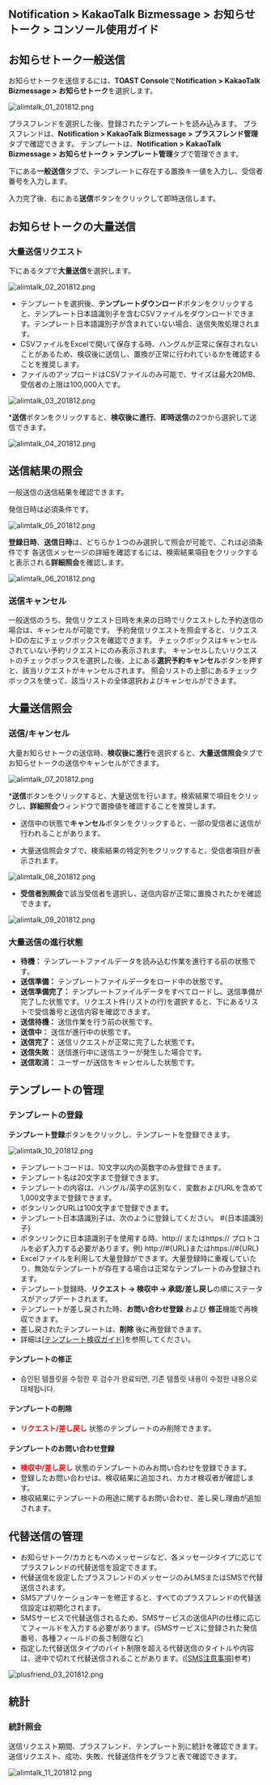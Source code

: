 ## Notification > KakaoTalk Bizmessage > お知らせトーク > コンソール使用ガイド

## お知らせトーク一般送信

お知らせトークを送信するには、**TOAST Console**で**Notification > KakaoTalk Bizmessage > お知らせトーク**を選択します。

![alimtalk_01_201812.png](https://static.toastoven.net/prod_alimtalk/alimtalk_01_201812.png)

プラスフレンドを選択した後、登録されたテンプレートを読み込みます。
プラスフレンドは、**Notification > KakaoTalk Bizmessage > プラスフレンド管理**タブで確認できます。
テンプレートは、**Notification > KakaoTalk Bizmessage > お知らせトーク > テンプレート管理**タブで管理できます。

下にある**一般送信**タブで、テンプレートに存在する置換キー値を入力し、受信者番号を入力します。

入力完了後、右にある**送信**ボタンをクリックして即時送信します。

## お知らせトークの大量送信

### 大量送信リクエスト

下にあるタブで**大量送信**を選択します。

![alimtalk_02_201812.png](https://static.toastoven.net/prod_alimtalk/alimtalk_02_201812.png)

* テンプレートを選択後、**テンプレートダウンロード**ボタンをクリックすると、テンプレート日本語識別子を含むCSVファイルをダウンロードできます。テンプレート日本語識別子が含まれていない場合、送信失敗処理されます。
* CSVファイルをExcelで開いて保存する時、ハングルが正常に保存されないことがあるため、検収後に送信し、置換が正常に行われているかを確認することを推奨します。
* ファイルのアップロードはCSVファイルのみ可能で、サイズは最大20MB、受信者の上限は100,000人です。

![alimtalk_03_201812.png](https://static.toastoven.net/prod_alimtalk/alimtalk_03_201812.png)

***送信**ボタンをクリックすると、**検収後に進行**、**即時送信**の2つから選択して送信できます。

![alimtalk_04_201812.png](https://static.toastoven.net/prod_alimtalk/alimtalk_04_201812.png)

## 送信結果の照会

一般送信の送信結果を確認できます。

発信日時は必須条件です。

![alimtalk_05_201812.png](https://static.toastoven.net/prod_alimtalk/alimtalk_05_201812.png)

**登録日時**、**送信日時**は、どちらか１つのみ選択して照会が可能で、これは必須条件です
各送信メッセージの詳細を確認するには、検索結果項目をクリックすると表示される**詳細照会**を確認します。

![alimtalk_06_201812.png](https://static.toastoven.net/prod_alimtalk/alimtalk_06_201812.png)

### 送信キャンセル

一般送信のうち、発信リクエスト日時を未来の日時でリクエストした予約送信の場合は、キャンセルが可能です。
予約発信リクエストを照会すると、リクエストIDの左にチェックボックスを確認できます。
チェックボックスはキャンセルされていない予約リクエストにのみ表示されます。
キャンセルしたいリクエストのチェックボックスを選択した後、上にある**選択予約キャンセル**ボタンを押すと、該当リクエストがキャンセルされます。
照会リストの上部にあるチェックボックスを使って、該当リストの全体選択およびキャンセルができます。

## 大量送信照会

### 送信/キャンセル

大量お知らせトークの送信時、**検収後に進行**を選択すると、**大量送信照会**タブでお知らせトークの送信やキャンセルができます。

![alimtalk_07_201812.png](https://static.toastoven.net/prod_alimtalk/alimtalk_07_201812.png)

***送信**ボタンをクリックすると、大量送信を行います。検索結果で項目をクリックし、**詳細照会**ウィンドウで置換値を確認することを推奨します。
* 送信中の状態で**キャンセル**ボタンをクリックすると、一部の受信者に送信が行われることがあります。

* 大量送信照会タブで、検索結果の特定列をクリックすると、受信者項目が表示されます。

![alimtalk_08_201812.png](https://static.toastoven.net/prod_alimtalk/alimtalk_08_201812.png)

* **受信者別照会**で該当受信者を選択し、送信内容が正常に置換されたかを確認できます。

![alimtalk_09_201812.png](https://static.toastoven.net/prod_alimtalk/alimtalk_09_201812.png)

### 大量送信の進行状態
  - <b>待機：</b> テンプレートファイルデータを読み込む作業を進行する前の状態です。
  - <b>送信準備：</b> テンプレートファイルデータをロード中の状態です。
  - <b>送信準備完了：</b> テンプレートファイルデータをすべてロードし、送信準備が完了した状態です。リクエスト件(リストの行)を選択すると、下にあるリストで受信番号と送信内容を確認できます。
  - <b>送信待機：</b> 送信作業を行う前の状態です。
  - <b>送信中：</b> 送信が進行中の状態です。
  - <b>送信完了：</b> 送信リクエストが正常に完了した状態です。
  - <b>送信失敗：</b> 送信進行中に送信エラーが発生した場合です。
  - <b>送信取消：</b> ユーザーが送信をキャンセルした状態です。


## テンプレートの管理

### テンプレートの登録

**テンプレート登録**ボタンをクリックし、テンプレートを登録できます。

![alimtalk_10_201812.png](https://static.toastoven.net/prod_alimtalk/alimtalk_10_201812.png)

* テンプレートコードは、10文字以内の英数字のみ登録できます。
* テンプレート名は20文字まで登録できます。
* テンプレートの内容は、ハングル/英字の区別なく、変数およびURLを含めて1,000文字まで登録できます。
* ボタンリンクURLは100文字まで登録できます。
* テンプレート日本語識別子は、次のように登録してください。 #{日本語識別子}
* ボタンリンクに日本語識別子を使用する時、http:// またはhttps:// プロトコルを必ず入力する必要があります。例) http://#{URL}またはhttps://#{URL}
* Excelファイルを利用して大量登録ができます。大量登録時に重複していたり、無効なテンプレートが存在する場合は正常なテンプレートのみ登録されます。
* テンプレート登録時、<b>リクエスト -> 検収中 -> 承認/差し戻し</b>の順にステータスがアップデートされます。
* テンプレートが差し戻された時、<b>お問い合わせ登録</b> および <b>修正</b>機能で再検収できます。
* 差し戻されたテンプレートは、<b>削除</b> 後に再登録できます。
* 詳細は[[テンプレート検収ガイド](https://www.bizmsg.kr/collected_statics/assets_landing/doc/alimtalk_template_guide.pdf)]を参照してください。

#### テンプレートの修正

* 승인된 템플릿을 수정한 후 검수가 완료되면, 기존 템플릿 내용이 수정한 내용으로 대체됩니다.

#### テンプレートの削除

* <b><span style="color:red">リクエスト/差し戻し</span></b> 状態のテンプレートのみ削除できます。

#### テンプレートのお問い合わせ登録

* <b><span style="color:red">検収中/差し戻し</span></b> 状態のテンプレートのみお問い合わせを登録できます。
* 登録したお問い合わせは、検収結果に追加され、カカオ検収者が確認します。
* 検収結果にテンプレートの用途に関するお問い合わせ、差し戻し理由が追加されます。

## 代替送信の管理

* お知らせトーク/カカともへのメッセージなど、各メッセージタイプに応じてプラスフレンドの代替送信を設定できます。
* 代替送信を設定したプラスフレンドのメッセージのみLMSまたはSMSで代替送信されます。
* SMSアプリケーションキーを修正すると、すべてのプラスフレンドの代替送信設定は初期化されます。
* SMSサービスで代替送信されるため、SMSサービスの送信APIの仕様に応じてフィールドを入力する必要があります。(SMSサービスに登録された発信番号、各種フィールドの長さ制限など)
* 指定した代替送信タイプのバイト制限を超える代替送信のタイトルや内容は、途中で切れて代替送信されることがあります。([[SMS注意事項](https://docs.toast.com/ko/Notification/SMS/ko/api-guide/#_1)]参考)

![plusfriend_03_201812.png](https://static.toastoven.net/prod_alimtalk/plusfriend_03_201904.png)


## 統計
### 統計照会

送信リクエスト期間、プラスフレンド、テンプレート別に統計を確認できます。
送信リクエスト、成功、失敗、代替送信件をグラフと表で確認できます。

![alimtalk_11_201812.png](https://static.toastoven.net/prod_alimtalk/alimtalk_11_201812.png)
